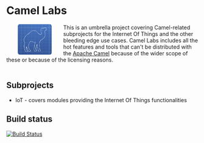 # Camel Labs

<a href="url"><img src="camel-labs.png" align="left" height="80" hspace="30"></a>
This is an umbrella project covering Camel-related subprojects for the Internet Of Things and the other bleeding edge use cases.
Camel Labs includes all the hot features and tools that can't be distributed with the [Apache Camel](http://apache.camel.org)
because of the wider scope of these or because of the licensing reasons.
</br></br>

## Subprojects

- IoT - covers modules providing the Internet Of Things functionalities

## Build status

[![Build Status](https://travis-ci.org/camel-labs/camel-labs.svg?branch=master)](https://travis-ci.org/camel-labs/camel-labs)